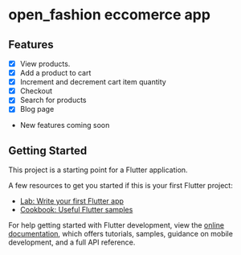 # open_fashion eccomerce app

## Features

- [x] View products.
- [x] Add a product to cart
- [x] Increment and decrement cart item quantity
- [x] Checkout 
- [x] Search for products
- [x] Blog page
- New features coming soon



## Getting Started

This project is a starting point for a Flutter application.

A few resources to get you started if this is your first Flutter project:

- [Lab: Write your first Flutter app](https://docs.flutter.dev/get-started/codelab)
- [Cookbook: Useful Flutter samples](https://docs.flutter.dev/cookbook)

For help getting started with Flutter development, view the
[online documentation](https://docs.flutter.dev/), which offers tutorials,
samples, guidance on mobile development, and a full API reference.
